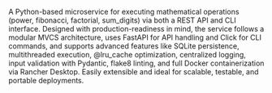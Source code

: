 A Python-based microservice for executing mathematical operations (power, fibonacci, factorial,
sum_digits) via both a REST API and CLI interface. Designed with production-readiness in mind, the 
service follows a modular MVCS architecture, uses FastAPI for API handling and Click for CLI commands,
and supports advanced features like SQLite persistence, multithreaded execution, @lru_cache optimization,
centralized logging, input validation with Pydantic, flake8 linting, and full Docker containerization 
via Rancher Desktop. Easily extensible and ideal for scalable, testable, and portable deployments.